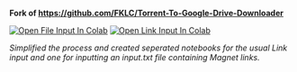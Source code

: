 **Fork of https://github.com/FKLC/Torrent-To-Google-Drive-Downloader**

<a href="https://colab.research.google.com/github/Uday4321/Torrent-To-Google-Drive-Downloader/blob/master/Torrent_To_GDrive_File_Input.ipynb" target="_parent"><img src="https://colab.research.google.com/assets/colab-badge.svg" alt="Open File Input In Colab"/></a>
<a href="https://colab.research.google.com/github/Uday4321/Torrent-To-Google-Drive-Downloader/blob/master/Torrent_To_GDrive_Link_Input.ipynb" target="_parent"><img src="https://colab.research.google.com/assets/colab-badge.svg" alt="Open Link Input In Colab"/></a>

*Simplified the process and created seperated notebooks for the usual Link input and one for inputting an input.txt file containing Magnet links.*

